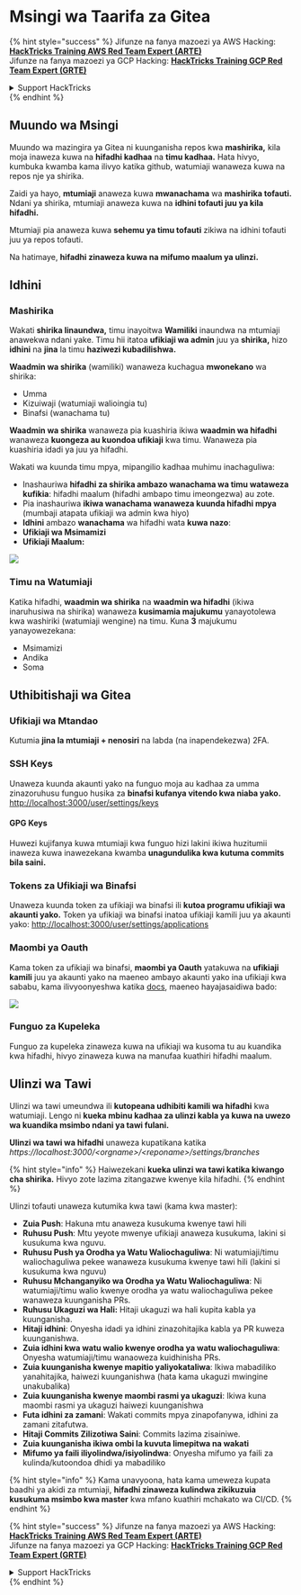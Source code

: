 # Msingi wa Taarifa za Gitea

{% hint style="success" %}
Jifunze na fanya mazoezi ya AWS Hacking:<img src="../../.gitbook/assets/image (1) (1) (1).png" alt="" data-size="line">[**HackTricks Training AWS Red Team Expert (ARTE)**](https://training.hacktricks.xyz/courses/arte)<img src="../../.gitbook/assets/image (1) (1) (1).png" alt="" data-size="line">\
Jifunze na fanya mazoezi ya GCP Hacking: <img src="../../.gitbook/assets/image (2).png" alt="" data-size="line">[**HackTricks Training GCP Red Team Expert (GRTE)**<img src="../../.gitbook/assets/image (2).png" alt="" data-size="line">](https://training.hacktricks.xyz/courses/grte)

<details>

<summary>Support HackTricks</summary>

* Angalia [**mpango wa usajili**](https://github.com/sponsors/carlospolop)!
* **Jiunge na** 💬 [**kikundi cha Discord**](https://discord.gg/hRep4RUj7f) au [**kikundi cha telegram**](https://t.me/peass) au **tufuatilie** kwenye **Twitter** 🐦 [**@hacktricks\_live**](https://twitter.com/hacktricks_live)**.**
* **Shiriki mbinu za hacking kwa kuwasilisha PRs kwa** [**HackTricks**](https://github.com/carlospolop/hacktricks) na [**HackTricks Cloud**](https://github.com/carlospolop/hacktricks-cloud) github repos.

</details>
{% endhint %}

## Muundo wa Msingi

Muundo wa mazingira ya Gitea ni kuunganisha repos kwa **mashirika,** kila moja inaweza kuwa na **hifadhi kadhaa** na **timu kadhaa.** Hata hivyo, kumbuka kwamba kama ilivyo katika github, watumiaji wanaweza kuwa na repos nje ya shirika.

Zaidi ya hayo, **mtumiaji** anaweza kuwa **mwanachama** wa **mashirika tofauti.** Ndani ya shirika, mtumiaji anaweza kuwa na **idhini tofauti juu ya kila hifadhi.**

Mtumiaji pia anaweza kuwa **sehemu ya timu tofauti** zikiwa na idhini tofauti juu ya repos tofauti.

Na hatimaye, **hifadhi zinaweza kuwa na mifumo maalum ya ulinzi.**

## Idhini

### Mashirika

Wakati **shirika linaundwa,** timu inayoitwa **Wamiliki** inaundwa na mtumiaji anawekwa ndani yake. Timu hii itatoa **ufikiaji wa admin** juu ya **shirika,** hizo **idhini** na **jina** la timu **haziwezi kubadilishwa.**

**Waadmin wa shirika** (wamiliki) wanaweza kuchagua **mwonekano** wa shirika:

* Umma
* Kizuiwaji (watumiaji walioingia tu)
* Binafsi (wanachama tu)

**Waadmin wa shirika** wanaweza pia kuashiria ikiwa **waadmin wa hifadhi** wanaweza **kuongeza au kuondoa ufikiaji** kwa timu. Wanaweza pia kuashiria idadi ya juu ya hifadhi.

Wakati wa kuunda timu mpya, mipangilio kadhaa muhimu inachaguliwa:

* Inashauriwa **hifadhi za shirika ambazo wanachama wa timu wataweza kufikia**: hifadhi maalum (hifadhi ambapo timu imeongezwa) au zote.
* Pia inashauriwa **ikiwa wanachama wanaweza kuunda hifadhi mpya** (mumbaji atapata ufikiaji wa admin kwa hiyo)
* **Idhini** ambazo **wanachama** wa hifadhi wata **kuwa nazo**:
* **Ufikiaji wa Msimamizi**
* **Ufikiaji Maalum:**

![](<../../.gitbook/assets/image (118).png>)

### Timu na Watumiaji

Katika hifadhi, **waadmin wa shirika** na **waadmin wa hifadhi** (ikiwa inaruhusiwa na shirika) wanaweza **kusimamia majukumu** yanayotolewa kwa washiriki (watumiaji wengine) na timu. Kuna **3** majukumu yanayowezekana:

* Msimamizi
* Andika
* Soma

## Uthibitishaji wa Gitea

### Ufikiaji wa Mtandao

Kutumia **jina la mtumiaji + nenosiri** na labda (na inapendekezwa) 2FA.

### **SSH Keys**

Unaweza kuunda akaunti yako na funguo moja au kadhaa za umma zinazoruhusu funguo husika za **binafsi kufanya vitendo kwa niaba yako.** [http://localhost:3000/user/settings/keys](http://localhost:3000/user/settings/keys)

#### **GPG Keys**

Huwezi kujifanya kuwa mtumiaji kwa funguo hizi lakini ikiwa huzitumii inaweza kuwa inawezekana kwamba **unagundulika kwa kutuma commits bila saini.**

### **Tokens za Ufikiaji wa Binafsi**

Unaweza kuunda token za ufikiaji wa binafsi ili **kutoa programu ufikiaji wa akaunti yako.** Token ya ufikiaji wa binafsi inatoa ufikiaji kamili juu ya akaunti yako: [http://localhost:3000/user/settings/applications](http://localhost:3000/user/settings/applications)

### Maombi ya Oauth

Kama token za ufikiaji wa binafsi, **maombi ya Oauth** yatakuwa na **ufikiaji kamili** juu ya akaunti yako na maeneo ambayo akaunti yako ina ufikiaji kwa sababu, kama ilivyoonyeshwa katika [docs](https://docs.gitea.io/en-us/oauth2-provider/#scopes), maeneo hayajasaidiwa bado:

![](<../../.gitbook/assets/image (194).png>)

### Funguo za Kupeleka

Funguo za kupeleka zinaweza kuwa na ufikiaji wa kusoma tu au kuandika kwa hifadhi, hivyo zinaweza kuwa na manufaa kuathiri hifadhi maalum.

## Ulinzi wa Tawi

Ulinzi wa tawi umeundwa ili **kutopeana udhibiti kamili wa hifadhi** kwa watumiaji. Lengo ni **kueka mbinu kadhaa za ulinzi kabla ya kuwa na uwezo wa kuandika msimbo ndani ya tawi fulani.**

**Ulinzi wa tawi wa hifadhi** unaweza kupatikana katika _https://localhost:3000/\<orgname>/\<reponame>/settings/branches_

{% hint style="info" %}
Haiwezekani **kueka ulinzi wa tawi katika kiwango cha shirika.** Hivyo zote lazima zitangazwe kwenye kila hifadhi.
{% endhint %}

Ulinzi tofauti unaweza kutumika kwa tawi (kama kwa master):

* **Zuia Push**: Hakuna mtu anaweza kusukuma kwenye tawi hili
* **Ruhusu Push**: Mtu yeyote mwenye ufikiaji anaweza kusukuma, lakini si kusukuma kwa nguvu.
* **Ruhusu Push ya Orodha ya Watu Waliochaguliwa**: Ni watumiaji/timu waliochaguliwa pekee wanaweza kusukuma kwenye tawi hili (lakini si kusukuma kwa nguvu)
* **Ruhusu Mchanganyiko wa Orodha ya Watu Waliochaguliwa**: Ni watumiaji/timu walio kwenye orodha ya watu waliochaguliwa pekee wanaweza kuunganisha PRs.
* **Ruhusu Ukaguzi wa Hali:** Hitaji ukaguzi wa hali kupita kabla ya kuunganisha.
* **Hitaji idhini**: Onyesha idadi ya idhini zinazohitajika kabla ya PR kuweza kuunganishwa.
* **Zuia idhini kwa watu walio kwenye orodha ya watu waliochaguliwa**: Onyesha watumiaji/timu wanaoweza kuidhinisha PRs.
* **Zuia kuunganisha kwenye mapitio yaliyokataliwa**: Ikiwa mabadiliko yanahitajika, haiwezi kuunganishwa (hata kama ukaguzi mwingine unakubalika)
* **Zuia kuunganisha kwenye maombi rasmi ya ukaguzi**: Ikiwa kuna maombi rasmi ya ukaguzi haiwezi kuunganishwa
* **Futa idhini za zamani**: Wakati commits mpya zinapofanywa, idhini za zamani zitafutwa.
* **Hitaji Commits Zilizotiwa Saini**: Commits lazima zisainiwe.
* **Zuia kuunganisha ikiwa ombi la kuvuta limepitwa na wakati**
* **Mifumo ya faili iliyolindwa/isiyolindwa**: Onyesha mifumo ya faili za kulinda/kutoondoa dhidi ya mabadiliko

{% hint style="info" %}
Kama unavyoona, hata kama umeweza kupata baadhi ya akidi za mtumiaji, **hifadhi zinaweza kulindwa zikikuzuia kusukuma msimbo kwa master** kwa mfano kuathiri mchakato wa CI/CD.
{% endhint %}

{% hint style="success" %}
Jifunze na fanya mazoezi ya AWS Hacking:<img src="../../.gitbook/assets/image (1) (1) (1).png" alt="" data-size="line">[**HackTricks Training AWS Red Team Expert (ARTE)**](https://training.hacktricks.xyz/courses/arte)<img src="../../.gitbook/assets/image (1) (1) (1).png" alt="" data-size="line">\
Jifunze na fanya mazoezi ya GCP Hacking: <img src="../../.gitbook/assets/image (2).png" alt="" data-size="line">[**HackTricks Training GCP Red Team Expert (GRTE)**<img src="../../.gitbook/assets/image (2).png" alt="" data-size="line">](https://training.hacktricks.xyz/courses/grte)

<details>

<summary>Support HackTricks</summary>

* Angalia [**mpango wa usajili**](https://github.com/sponsors/carlospolop)!
* **Jiunge na** 💬 [**kikundi cha Discord**](https://discord.gg/hRep4RUj7f) au [**kikundi cha telegram**](https://t.me/peass) au **tufuatilie** kwenye **Twitter** 🐦 [**@hacktricks\_live**](https://twitter.com/hacktricks_live)**.**
* **Shiriki mbinu za hacking kwa kuwasilisha PRs kwa** [**HackTricks**](https://github.com/carlospolop/hacktricks) na [**HackTricks Cloud**](https://github.com/carlospolop/hacktricks-cloud) github repos.

</details>
{% endhint %}
